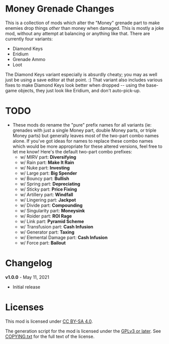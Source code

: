 Money Grenade Changes
=====================

This is a collection of mods which alter the "Money" grenade part to make enemies
drop things *other* than money when damaged.  This is mostly a joke mod, without any
attempt at balancing or anything like that.  There are currently four variants:

* Diamond Keys
* Eridium
* Grenade Ammo
* Loot

The Diamond Keys variant especially is absurdly cheaty; you may as well just be
using a save editor at that point.  :)  That variant also includes various fixes
to make Diamond Keys look better when dropped -- using the base-game objects, they
just look like Eridium, and don't auto-pick-up.

TODO
====

* These mods do rename the "pure" prefix names for all variants (ie: grenades with
  just a single Money part, double Money parts, or triple Money parts) but generally
  leaves most of the two-part combo names alone.  If you've got ideas for names to
  replace these combo names which would be more appropriate for these altered versions,
  feel free to let me know!  Here's the default two-part combo prefixes:
  * w/ MIRV part: **Diversifying**
  * w/ Rain part: **Make It Rain**
  * w/ Nuke part: **Investing**
  * w/ Large part: **Big Spender**
  * w/ Bouncy part: **Bullish**
  * w/ Spring part: **Depreciating**
  * w/ Sticky part: **Price Fixing**
  * w/ Artillery part: **Windfall**
  * w/ Lingering part: **Jackpot**
  * w/ Divide part: **Compounding**
  * w/ Singularity part: **Moneysink**
  * w/ Roider part: **ROI Rage**
  * w/ Link part: **Pyramid Scheme**
  * w/ Transfusion part: **Cash Infusion**
  * w/ Generator part: **Taxing**
  * w/ Elemental Damage part: **Cash Infusion**
  * w/ Force part: **Bailout**

Changelog
=========

**v1.0.0** - May 11, 2021
 * Initial release
 
Licenses
========

This mod is licensed under [CC BY-SA 4.0](https://creativecommons.org/licenses/by-sa/4.0/).

The generation script for the mod is licensed under the
[GPLv3 or later](https://www.gnu.org/licenses/quick-guide-gplv3.html).
See [COPYING.txt](../../COPYING.txt) for the full text of the license.

